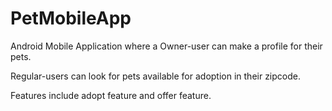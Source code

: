 # PetMobileApp

Android Mobile Application where a Owner-user can make a profile for their pets. 

Regular-users can look for pets available for adoption in their zipcode.

Features include adopt feature and offer feature.
